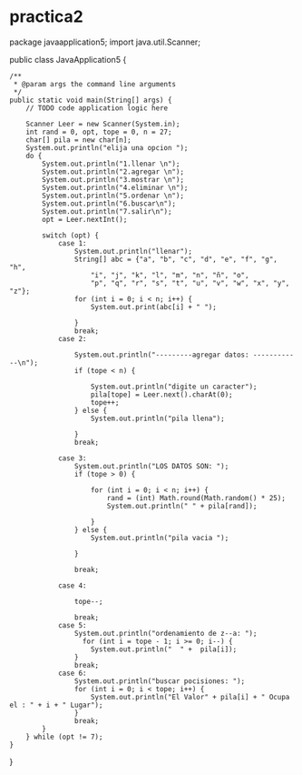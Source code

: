# practica2
package javaapplication5;
import java.util.Scanner;

public class JavaApplication5 {

    /**
     * @param args the command line arguments
     */
    public static void main(String[] args) {
        // TODO code application logic here
        
        Scanner Leer = new Scanner(System.in);
        int rand = 0, opt, tope = 0, n = 27;
        char[] pila = new char[n];
        System.out.println("elija una opcion ");
        do {
            System.out.println("1.llenar \n");
            System.out.println("2.agregar \n");
            System.out.println("3.mostrar \n");
            System.out.println("4.eliminar \n");
            System.out.println("5.ordenar \n");
            System.out.println("6.buscar\n");
            System.out.println("7.salir\n");
            opt = Leer.nextInt();

            switch (opt) {
                case 1:
                    System.out.println("llenar");
                    String[] abc = {"a", "b", "c", "d", "e", "f", "g", "h",
                        "i", "j", "k", "l", "m", "n", "ñ", "o",
                        "p", "q", "r", "s", "t", "u", "v", "w", "x", "y", "z"};
                    for (int i = 0; i < n; i++) {
                        System.out.print(abc[i] + " ");

                    }
                    break;
                case 2:

                    System.out.println("---------agregar datos: ------------\n");
                    if (tope < n) {

                        System.out.println("digite un caracter");
                        pila[tope] = Leer.next().charAt(0);
                        tope++;
                    } else {
                        System.out.println("pila llena");

                    }
                    break;

                case 3:
                    System.out.println("LOS DATOS SON: ");
                    if (tope > 0) {

                        for (int i = 0; i < n; i++) {
                            rand = (int) Math.round(Math.random() * 25);
                            System.out.println(" " + pila[rand]);

                        }
                    } else {
                        System.out.println("pila vacia ");

                    }

                    break;

                case 4:

                    tope--;

                    break;
                case 5:
                    System.out.println("ordenamiento de z--a: ");
                      for (int i = tope - 1; i >= 0; i--) {
                        System.out.println("  " +  pila[i]);
                    }
                    break;
                case 6:
                    System.out.println("buscar pocisiones: ");
                    for (int i = 0; i < tope; i++) {
                        System.out.println("El Valor" + pila[i] + " Ocupa el : " + i + " Lugar");
                    }
                    break;
            }
        } while (opt != 7);
    }
}
